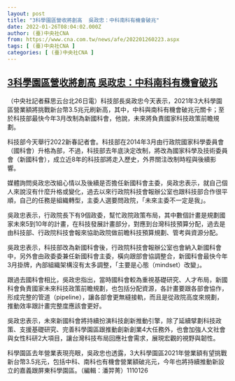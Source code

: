 ```yaml
---
layout: post
title: "3科學園區營收將創高  吳政忠：中科南科有機會破兆"
date: 2022-01-26T08:04:02.000Z
author: (臺)中央社CNA
from: https://www.cna.com.tw/news/afe/202201260223.aspx
tags: [ (臺)中央社CNA ]
categories: [ (臺)中央社CNA ]
---
```

<!--1643184242000-->
[3科學園區營收將創高  吳政忠：中科南科有機會破兆](https://www.cna.com.tw/news/afe/202201260223.aspx)
------

<div>
<div></div><div><p>（中央社記者蘇思云台北26日電）科技部長吳政忠今天表示，2021年3大科學園區營業額將挑戰新台幣3.5兆元刷新高，其中，中科與南科有機會破兆元關卡；至於科技部最快今年3月改制為新國科會，他說，未來將負責國家科技政策前瞻規劃。</p><p>科技部今天舉行2022新春記者會。科技部在2014年3月由行政院國家科學委員會（國科會）升格為部，不過，科技部去年底決定改制，將改為國家科學及技術委員會（新國科會），成立近8年的科技部將走入歷史，外界關注改制時程與後續影響。</p><p>媒體詢問吳政忠改組心情以及後續是否擔任新國科會主委，吳政忠表示，就自己個人來說沒有什麼升格或變化，過去以來行政院科技會報辦公室也跟科技部合作很平順，自己的任務是組織轉型，主委人選要問政院，「未來主委不一定是我」。</p><p>吳政忠表示，行政院長下有9個政委，幫忙政院政策布局，其中數個計畫是規劃國家未來5到10年的計畫，在科技發展計畫部分，對應到台灣科技預算分配，過去是由科技部、行政院科技會報來協助政院做前瞻科技預算規劃、管考與資源分配。</p><p>吳政忠表示，科技部改為新國科會後，行政院科技會報辦公室也會納入新國科會中，另外會由政委委兼任新國科會主委，橫向跟部會協調整合，新國科會最快今年3月掛牌，內部組織架構沒有太多調整，「主要是心態（mindset）改變」。</p><p>跟過去國科會相比，吳政忠指出，當時國科會較為重視基礎研究、人才布局，新國科會負責國家未來科技政策前瞻規劃，也包括分配資源，各計畫要跟各部會協作，形成完整的管道（pipeline），讓各部會更無縫接軌，而且是從政院高度來規劃，推動效率跟計畫完整度應該會更好。 </p><p>吳政忠表示，未來新國科會將持續扮演科技創新推動引擎，除了延續擘劃科技政策、支援基礎研究、完善科學園區跟推動創新創業4大任務外，也會加強人文社會與女性科研2大項目，讓台灣科技布局回應社會需求，展現宏觀的視野與韌性。</p><p>科學園區去年營業表現亮眼，吳政忠也透露，3大科學園區2021年營業額有望挑戰新台幣3.5兆元，包括中科、南科也有機會營業額破兆元，今年也將持續推動新設立的嘉義跟屏東科學園區。（編輯：潘羿菁）1110126</p></div>
</div>
